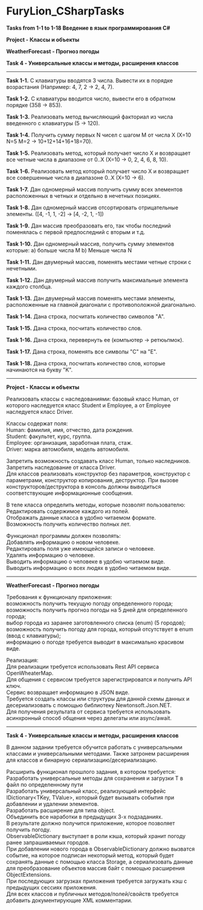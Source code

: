 # FuryLion_CSharpTasks
<b> Tasks from 1-1 to 1-18 Введение в язык программирования C#</b>

<b> Project - Классы и объекты</b>

<b> WeatherForecast - Прогноз погоды</b>

<b> Task 4 - Универсальные классы и методы, расширения классов</b>

--------------------------------------------------------------------------------------------------------------

<b>Task 1-1.</b> С клавиатуры вводятся 3 числа. Вывести их в порядке возрастания (Например: 4, 7, 2 → 2, 4, 7).

<b>Task 1-2.</b> С клавиатуры вводится число, вывести его в обратном порядке (358 → 853).

<b>Task 1-3.</b> Реализовать метод вычисляющий факториал из числа введенного с клавиатуры (5 → 120).

<b>Task 1-4.</b> Получить сумму первых N чисел с шагом M от числа X (X=10 N=5 M=2 → 10+12+14+16+18=70).

<b>Task 1-5.</b> Реализовать метод, который получает число X и возвращает все четные числа в диапазоне от 0..X (X=10 → 0, 2, 4, 6, 8, 10).

<b>Task 1-6.</b> Реализовать метод который получает число X и возвращает все cовершенные числа в диапазоне 0..X (X=10 → 6).

<b>Task 1-7.</b> Дан одномерный массив получить сумму всех элементов расположенных в четных и отдельно в нечетных позициях.

<b>Task 1-8.</b> Дан одномерный массив отсортировать отрицательные элементы. ([4, -1, 1, -2] → [4, -2, 1, -1])

<b>Task 1-9.</b> Дан массив преобразовать его, так чтобы последний поменялась с первой предпоследний с вторым и т.д.

<b>Task 1-10.</b> Дан одномерный массив, получить сумму элементов которые: a) больше числа M b) Меньше числа N

<b>Task 1-11.</b> Дан двумерный массив, поменять местами четные строки с нечетными.

<b>Task 1-12.</b> Дан двумерный массив получить максимальные элемента каждого столбца.

<b>Task 1-13.</b> Дан двумерный массив поменять местами элементы, расположенные на главной диагонали с противоположной диагонально.

<b>Task 1-14.</b> Дана строка, посчитать количество символов "A".

<b>Task 1-15.</b> Дана строка, посчитать количество слов.

<b>Task 1-16.</b> Дана строка, перевернуть ее (компьютер → ретюьпмок).

<b>Task 1-17.</b> Дана строка, поменять все символы "C" на "E".

<b>Task 1-18.</b> Дана строка, посчитать количество слов, которые начинаются на букву "K".

--------------------------------------------------------------------------------------------------

<b> Project - Классы и объекты</b>

Реализовать классы с наследованиями: базовый класс Human, от которого наследуется класс Student и Employee, а от Employee наследуется класс Driver.</br>

Классы содержат поля:</br>
Human: фамилия, имя, отчество, дата рождения.</br>
Student: факультет, курс, группа.</br>
Employee: организация, заработная плата, стаж.</br>
Driver: марка автомобиля, модель автомобиля.</br>

Запретить возможность создавать класс Human, только наследников.</br>
Запретить наследование от класса Driver.</br>
Для классов реализовать конструктор без параметров, конструктор с параметрами, конструктор копирования, деструктор. При вызове конструкторов/деструктора в консоль должны выводиться соответствующие информационные сообщения.</br>

В теле класса определить методы, которые позволят пользователю:</br>
Редактировать содержимое каждого из полей.</br>
Отображать данные класса в удобно читаемом формате.</br>
Возможность получить количество полных лет.</br>

Функционал программы должен позволять:</br>
Добавлять информацию о новом человеке.</br>
Редактировать поля уже имеющейся записи о человеке.</br>
Удалять информацию о человеке.</br>
Выводить информацию о человеке в удобно читаемом виде.</br>
Выводить информацию о всех людях в удобно читаемом виде.</br>

-------------------------------------------------------------------------------------------

<b> WeatherForecast - Прогноз погоды</b>

Требования к функционалу приложения:</br>
возможность получить текущую погоду определенного города;</br>
возможность получить прогноз погоды на 5 дней для определенного города;</br>
выбор города из заранее заготовленного списка (enum) (5 городов);</br>
возможность получить погоду для города, который отсутствует в enum (ввод с клавиатуры);</br>
информацию о погоде требуется выводит в максимально красивом виде.</br>

Реализация:</br>
Для реализации требуется использовать Rest API сервиса OpenWheaterMap.</br>
Для общения с сервисом требуется зарегистрироватся и получить API ключ.</br>
Сервис возвращает информацию в JSON виде.</br>
Требуется создать классы или структуры для данной схемы данных и десериализовать с помощью библиотеку Newtonsoft.Json.NET.</br>
Для получения результата от сервиса требуется использовать асинхронный способ общения через делегаты или async/await.</br>

-------------------------------------------------------------------------------------------

<b> Task 4 - Универсальные классы и методы, расширения классов</b>

В данном задании требуется обучится работать с универсальными классами и универсальными методами. Также затронем расширения для классов и бинарную сериализацию/десериализацию.</br>

Расширить функционал прошлого задания, в котором требуется:</br>
Разработать универсальные методы для сохранения и загрузки T в файл по определенному пути</br>
Разработать универсальный класс, реализующий интерфейс IDictionary<TKey, TValue>, который будет вызывать события при добавлении и удалении элементов.</br>
Разработать расширение для типа object.</br>
Объединить все наработки в предыдущих 3-х подзаданиях.</br>
В результате должно получится приложение, которое позволяет получить погоду.</br>
ObservableDictionary выступает в роли кэша, который хранит погоду ранее запрашиваемых городов.</br>
При добавлении нового города в ObservableDictionary должно вызватся событие, на которое подписан некоторый метод, который будет сохранять данные с помощью класса Storage, а сериализовать данные для преобразование объектов массив байт с помощью расширения ObjectExtensions.</br>
При последующих загрузках приложения требуется загружать кэш с предыдущих сессиях приложения.</br>
Для всех классов и публичных методов/полей/свойств требуется добавить документирующие XML комментарии.</br>
